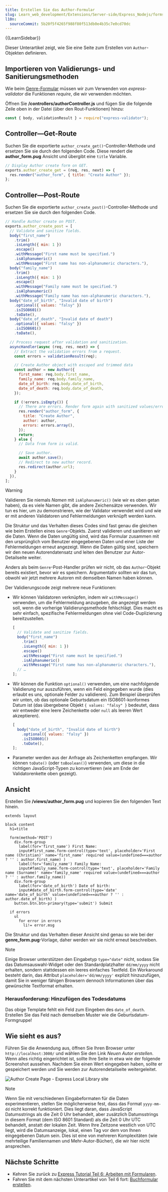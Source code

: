 ```yaml
---
title: Erstellen Sie das Author-Formular
slug: Learn_web_development/Extensions/Server-side/Express_Nodejs/forms/Create_author_form
l10n:
  sourceCommit: 5b20f5f4265f988f80f513db0e4b35c7e0cd70dc
---
```


{{LearnSidebar}}

Dieser Unterartikel zeigt, wie Sie eine Seite zum Erstellen von `Author`-Objekten definieren.

## Importieren von Validierungs- und Sanitierungsmethoden

Wie beim [Genre-Formular](/de/docs/Learn_web_development/Extensions/Server-side/Express_Nodejs/forms/Create_genre_form) müssen wir zum Verwenden von _express-validator_ die Funktionen _require_, die wir verwenden möchten.

Öffnen Sie **/controllers/authorController.js** und fügen Sie die folgende Zeile oben in der Datei (über den Rout-Funktionen) hinzu:

```js
const { body, validationResult } = require("express-validator");
```

## Controller—Get-Route

Suchen Sie die exportierte `author_create_get()`-Controller-Methode und ersetzen Sie sie durch den folgenden Code. Diese rendert die **author_form.pug** Ansicht und übergibt eine `title` Variable.

```js
// Display Author create form on GET.
exports.author_create_get = (req, res, next) => {
  res.render("author_form", { title: "Create Author" });
};
```

## Controller—Post-Route

Suchen Sie die exportierte `author_create_post()`-Controller-Methode und ersetzen Sie sie durch den folgenden Code.

```js
// Handle Author create on POST.
exports.author_create_post = [
  // Validate and sanitize fields.
  body("first_name")
    .trim()
    .isLength({ min: 1 })
    .escape()
    .withMessage("First name must be specified.")
    .isAlphanumeric()
    .withMessage("First name has non-alphanumeric characters."),
  body("family_name")
    .trim()
    .isLength({ min: 1 })
    .escape()
    .withMessage("Family name must be specified.")
    .isAlphanumeric()
    .withMessage("Family name has non-alphanumeric characters."),
  body("date_of_birth", "Invalid date of birth")
    .optional({ values: "falsy" })
    .isISO8601()
    .toDate(),
  body("date_of_death", "Invalid date of death")
    .optional({ values: "falsy" })
    .isISO8601()
    .toDate(),

  // Process request after validation and sanitization.
  asyncHandler(async (req, res, next) => {
    // Extract the validation errors from a request.
    const errors = validationResult(req);

    // Create Author object with escaped and trimmed data
    const author = new Author({
      first_name: req.body.first_name,
      family_name: req.body.family_name,
      date_of_birth: req.body.date_of_birth,
      date_of_death: req.body.date_of_death,
    });

    if (!errors.isEmpty()) {
      // There are errors. Render form again with sanitized values/errors messages.
      res.render("author_form", {
        title: "Create Author",
        author: author,
        errors: errors.array(),
      });
      return;
    } else {
      // Data from form is valid.

      // Save author.
      await author.save();
      // Redirect to new author record.
      res.redirect(author.url);
    }
  }),
];
```

> [!WARNING]
> Validieren Sie niemals _Namen_ mit `isAlphanumeric()` (wie wir es oben getan haben), da es viele Namen gibt, die andere Zeichensätze verwenden.
> Wir tun es hier, um zu demonstrieren, wie der Validator verwendet wird und wie er mit anderen Validatoren und Fehlermeldungen verknüpft werden kann.

Die Struktur und das Verhalten dieses Codes sind fast genau die gleichen wie beim Erstellen eines `Genre`-Objekts. Zuerst validieren und sanitieren wir die Daten. Wenn die Daten ungültig sind, wird das Formular zusammen mit den ursprünglich vom Benutzer eingegebenen Daten und einer Liste der Fehlermeldungen erneut angezeigt. Wenn die Daten gültig sind, speichern wir den neuen Autorendatensatz und leiten den Benutzer zur Autor-Detailseite weiter.

Anders als beim `Genre`-Post-Handler prüfen wir nicht, ob das `Author`-Objekt bereits existiert, bevor wir es speichern. Argumentativ sollten wir das tun, obwohl wir jetzt mehrere Autoren mit demselben Namen haben können.

Der Validierungscode zeigt mehrere neue Funktionen:

- Wir können Validatoren verknüpfen, indem wir `withMessage()` verwenden, um die Fehlermeldung anzugeben, die angezeigt werden soll, wenn die vorherige Validierungsmethode fehlschlägt.
  Dies macht es sehr einfach, spezifische Fehlermeldungen ohne viel Code-Duplizierung bereitzustellen.

  ```js
  [
    // Validate and sanitize fields.
    body("first_name")
      .trim()
      .isLength({ min: 1 })
      .escape()
      .withMessage("First name must be specified.")
      .isAlphanumeric()
      .withMessage("First name has non-alphanumeric characters."),
    // …
  ];
  ```

- Wir können die Funktion `optional()` verwenden, um eine nachfolgende Validierung nur auszuführen, wenn ein Feld eingegeben wurde (dies erlaubt es uns, optionale Felder zu validieren).
  Zum Beispiel überprüfen wir unten, ob das optionale Geburtsdatum ein ISO8601-konformes Datum ist (das übergebene Objekt `{ values: "falsy" }` bedeutet, dass wir entweder eine leere Zeichenkette oder `null` als leeren Wert akzeptieren).

  ```js
  [
    body("date_of_birth", "Invalid date of birth")
      .optional({ values: "falsy" })
      .isISO8601()
      .toDate(),
  ];
  ```

- Parameter werden aus der Anfrage als Zeichenketten empfangen. Wir können `toDate()` (oder `toBoolean()`) verwenden, um diese in die richtigen JavaScript-Typen zu konvertieren (wie am Ende der Validatorenkette oben gezeigt).

## Ansicht

Erstellen Sie **/views/author_form.pug** und kopieren Sie den folgenden Text hinein.

```pug
extends layout

block content
  h1=title

  form(method='POST')
    div.form-group
      label(for='first_name') First Name:
      input#first_name.form-control(type='text', placeholder='First name (Christian)' name='first_name' required value=(undefined===author ? '' : author.first_name) )
      label(for='family_name') Family Name:
      input#family_name.form-control(type='text', placeholder='Family name (Surname)' name='family_name' required value=(undefined===author ? '' : author.family_name))
    div.form-group
      label(for='date_of_birth') Date of birth:
      input#date_of_birth.form-control(type='date' name='date_of_birth' value=(undefined===author ? '' : author.date_of_birth) )
    button.btn.btn-primary(type='submit') Submit

  if errors
    ul
      for error in errors
        li!= error.msg
```

Die Struktur und das Verhalten dieser Ansicht sind genau so wie bei der **genre_form.pug**-Vorlage, daher werden wir sie nicht erneut beschreiben.

> [!NOTE]
> Einige Browser unterstützen den Eingabetyp `type="date"` nicht, sodass Sie das Datumsauswahl-Widget oder den Standardplatzhalter `dd/mm/yyyy` nicht erhalten, sondern stattdessen ein leeres einfaches Textfeld. Ein Workaround besteht darin, das Attribut `placeholder='dd/mm/yyyy'` explizit hinzuzufügen, damit Sie in weniger fähigen Browsern dennoch Informationen über das gewünschte Textformat erhalten.

### Herausforderung: Hinzufügen des Todesdatums

Das obige Template fehlt ein Feld zum Eingeben des `date_of_death`. Erstellen Sie das Feld nach demselben Muster wie die Geburtsdatum-Formgruppe!

## Wie sieht es aus?

Führen Sie die Anwendung aus, öffnen Sie Ihren Browser unter `http://localhost:3000/` und wählen Sie den Link _Neuen Autor erstellen_. Wenn alles richtig eingerichtet ist, sollte Ihre Seite in etwa wie der folgende Screenshot aussehen. Nachdem Sie einen Wert eingegeben haben, sollte er gespeichert werden und Sie werden zur Autorendetailseite weitergeleitet.

![Author Create Page - Express Local Library site](locallibary_express_author_create_empty.png)

> [!NOTE]
> Wenn Sie mit verschiedenen Eingabeformaten für die Daten experimentieren, stellen Sie möglicherweise fest, dass das Format `yyyy-mm-dd` nicht korrekt funktioniert. Dies liegt daran, dass JavaScript Datumsstrings als die Zeit 0 Uhr behandelt, aber zusätzlich Datumsstrings in diesem Format (dem ISO 8601 Standard) als die Zeit 0 Uhr UTC behandelt, anstatt der lokalen Zeit. Wenn Ihre Zeitzone westlich von UTC liegt, wird die Datumsanzeige, lokal, einen Tag vor dem von Ihnen eingegebenen Datum sein. Dies ist eine von mehreren Komplexitäten (wie mehrteilige Familiennamen und Mehr-Autor-Bücher), die wir hier nicht ansprechen.

## Nächste Schritte

- Kehren Sie zurück zu [Express Tutorial Teil 6: Arbeiten mit Formularen](/de/docs/Learn_web_development/Extensions/Server-side/Express_Nodejs/forms).
- Fahren Sie mit dem nächsten Unterartikel von Teil 6 fort: [Buchformular erstellen](/de/docs/Learn_web_development/Extensions/Server-side/Express_Nodejs/forms/Create_book_form).
